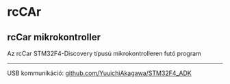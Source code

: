 rcCAr
====================================



rcCar mikrokontroller
------
Az rcCar STM32F4-Discovery típusú mikrokontrolleren futó program

------
USB kommunikáció:
 [github.com/YuuichiAkagawa/STM32F4_ADK](https://github.com/YuuichiAkagawa/STM32F4_ADK)

